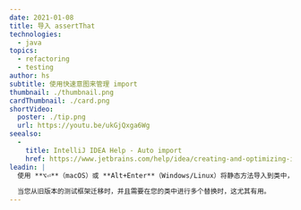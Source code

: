 ```yaml
---
date: 2021-01-08
title: 导入 assertThat
technologies:
  - java
topics:
  - refactoring
  - testing
author: hs
subtitle: 使用快速意图来管理 import
thumbnail: ./thumbnail.png
cardThumbnail: ./card.png
shortVideo:
  poster: ./tip.png
  url: https://youtu.be/ukGjQxga6Wg
seealso:
  - 
    title: IntelliJ IDEA Help - Auto import
    href: https://www.jetbrains.com/help/idea/creating-and-optimizing-imports.html
leadin: |
  使用 **⌥⏎**（macOS）或 **Alt+Enter**（Windows/Linux）将静态方法导入到类中，以提高代码的可读性。

  当您从旧版本的测试框架迁移时，并且需要在您的类中进行多个替换时，这尤其有用。
---
```


